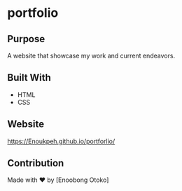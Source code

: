 # portfolio

## Purpose
A website that showcase my work and current endeavors.

## Built With
* HTML
* CSS

## Website
https://Enoukpeh.github.io/portforlio/

## Contribution
Made with ❤️ by [Enoobong Otoko]
